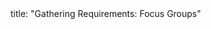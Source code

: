 <frontmatter>
title: "Gathering Requirements: Focus Groups"
</frontmatter>

<include src="index-body.md" boilerplate />
